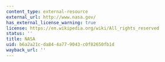 ```yaml
---
content_type: external-resource
external_url: http://www.nasa.gov/
has_external_license_warning: true
license: https://en.wikipedia.org/wiki/All_rights_reserved
status: ''
title: NASA
uid: b6a2a21c-da84-4a77-9043-c0f82650fb1d
wayback_url: ''
---
```

